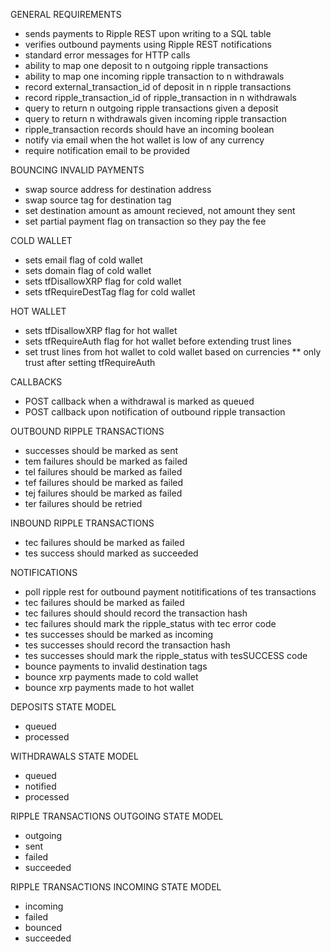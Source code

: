 GENERAL REQUIREMENTS
- sends payments to Ripple REST upon writing to a SQL table
- verifies outbound payments using Ripple REST notifications
- standard error messages for HTTP calls
- ability to map one deposit to n outgoing ripple transactions
- ability to map one incoming ripple transaction to n withdrawals
- record external_transaction_id of deposit in n ripple transactions
- record ripple_transaction_id of ripple_transaction in n withdrawals
- query to return n outgoing ripple transactions given a deposit
- query to return n withdrawals given incoming ripple transaction
- ripple_transaction records should have an incoming boolean
- notify via email when the hot wallet is low of any currency
- require notification email to be provided

BOUNCING INVALID PAYMENTS
- swap source address for destination address
- swap source tag for destination tag
- set destination amount as amount recieved, not amount they sent
- set partial payment flag on transaction so they pay the fee


COLD WALLET
- sets email flag of cold wallet
- sets domain flag of cold wallet
- sets tfDisallowXRP flag for cold wallet
- sets tfRequireDestTag flag for cold wallet

HOT WALLET
- sets tfDisallowXRP flag for hot wallet
- sets tfRequireAuth flag for hot wallet before extending trust lines
- set trust lines from hot wallet to cold wallet based on currencies
** only trust after setting tfRequireAuth 

CALLBACKS
- POST callback when a withdrawal is marked as queued
- POST callback upon notification of outbound ripple transaction

OUTBOUND RIPPLE TRANSACTIONS
- successes should be marked as sent
- tem failures should be marked as failed
- tel failures should be marked as failed
- tef failures should be marked as failed
- tej failures should be marked as failed
- ter failures should be retried

INBOUND RIPPLE TRANSACTIONS
- tec failures should be marked as failed
- tes success should marked as succeeded

NOTIFICATIONS
- poll ripple rest for outbound payment notitifications of tes transactions
- tec failures should be marked as failed
- tec failures should should record the transaction hash
- tec failures should mark the ripple_status with tec error code
- tes successes should be marked as incoming
- tes successes should record the transaction hash
- tes successes should mark the ripple_status with tesSUCCESS code
- bounce payments to invalid destination tags
- bounce xrp payments made to cold wallet
- bounce xrp payments made to hot wallet

DEPOSITS STATE MODEL
- queued
- processed

WITHDRAWALS STATE MODEL
- queued
- notified
- processed

RIPPLE TRANSACTIONS OUTGOING STATE MODEL
- outgoing
- sent
- failed
- succeeded
 
RIPPLE TRANSACTIONS INCOMING STATE MODEL
- incoming
- failed
- bounced
- succeeded

